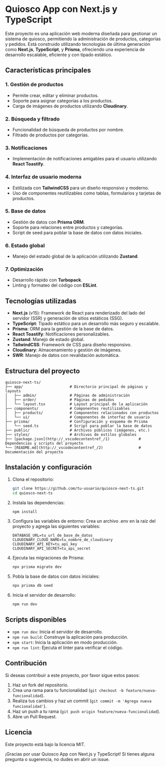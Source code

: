 # Quiosco App con Next.js y TypeScript

Este proyecto es una aplicación web moderna diseñada para gestionar un sistema de quiosco, permitiendo la administración de productos, categorías y pedidos. Está construido utilizando tecnologías de última generación como **Next.js**, **TypeScript**, y **Prisma**, ofreciendo una experiencia de desarrollo escalable, eficiente y con tipado estático.

## Características principales

### 1. **Gestión de productos**
- Permite crear, editar y eliminar productos.
- Soporte para asignar categorías a los productos.
- Carga de imágenes de productos utilizando **Cloudinary**.

### 2. **Búsqueda y filtrado**
- Funcionalidad de búsqueda de productos por nombre.
- Filtrado de productos por categorías.

### 3. **Notificaciones**
- Implementación de notificaciones amigables para el usuario utilizando **React Toastify**.

### 4. **Interfaz de usuario moderna**
- Estilizada con **TailwindCSS** para un diseño responsivo y moderno.
- Uso de componentes reutilizables como tablas, formularios y tarjetas de productos.

### 5. **Base de datos**
- Gestión de datos con **Prisma ORM**.
- Soporte para relaciones entre productos y categorías.
- Script de seed para poblar la base de datos con datos iniciales.

### 6. **Estado global**
- Manejo del estado global de la aplicación utilizando **Zustand**.

### 7. **Optimización**
- Desarrollo rápido con **Turbopack**.
- Linting y formateo del código con **ESLint**.

## Tecnologías utilizadas

- **Next.js** (v15): Framework de React para renderizado del lado del servidor (SSR) y generación de sitios estáticos (SSG).
- **TypeScript**: Tipado estático para un desarrollo más seguro y escalable.
- **Prisma**: ORM para la gestión de la base de datos.
- **React Toastify**: Notificaciones personalizables.
- **Zustand**: Manejo de estado global.
- **TailwindCSS**: Framework de CSS para diseño responsivo.
- **Cloudinary**: Almacenamiento y gestión de imágenes.
- **SWR**: Manejo de datos con revalidación automática.

## Estructura del proyecto

```plaintext
quiosco-next-ts/
├── app/                     # Directorio principal de páginas y layouts
│   ├── admin/               # Páginas de administración
│   ├── order/               # Páginas de pedidos
│   └── layout.tsx           # Layout principal de la aplicación
├── components/              # Componentes reutilizables
│   ├── products/            # Componentes relacionados con productos
│   └── ui/                  # Componentes de interfaz de usuario
├── prisma/                  # Configuración y esquema de Prisma
│   └── seed.ts              # Script para poblar la base de datos
├── public/                  # Archivos públicos (imágenes, etc.)
├── styles/                  # Archivos de estilos globales
├── [package.json](http://_vscodecontentref_/1)             # Dependencias y scripts del proyecto
└── [README.md](http://_vscodecontentref_/2)                # Documentación del proyecto
```

## Instalación y configuración

1. Clona el repositorio:
   ```bash
   git clone https://github.com/tu-usuario/quiosco-next-ts.git
   cd quiosco-next-ts
   ```

2. Instala las dependencias:
   ```bash
   npm install
   ```

3. Configura las variables de entorno: Crea un archivo .env en la raíz del proyecto y agrega las siguientes variables:
   ```
   DATABASE_URL=tu_url_de_base_de_datos
   CLOUDINARY_CLOUD_NAME=tu_nombre_de_cloudinary
   CLOUDINARY_API_KEY=tu_api_key
   CLOUDINARY_API_SECRET=tu_api_secret
   ```

4. Ejecuta las migraciones de Prisma:
   ```bash
   npx prisma migrate dev
   ```

5. Pobla la base de datos con datos iniciales:
    ```bash
    npx prisma db seed
    ```

6. Inicia el servidor de desarrollo:
    ```bash
    npm run dev
    ```

## Scripts disponibles

- `npm run dev`: Inicia el servidor de desarrollo.
- `npm run build`: Construye la aplicación para producción.
- `npm start`: Inicia la aplicación en modo producción.
- `npm run lint`: Ejecuta el linter para verificar el código.

## Contribución

Si deseas contribuir a este proyecto, por favor sigue estos pasos:

1. Haz un fork del repositorio.
2. Crea una rama para tu funcionalidad (`git checkout -b feature/nueva-funcionalidad`).
3. Realiza tus cambios y haz un commit (`git commit -m 'Agrega nueva funcionalidad'`).
4. Haz un push a tu rama (`git push origin feature/nueva-funcionalidad`).
5. Abre un Pull Request.

## Licencia

Este proyecto está bajo la licencia MIT.

¡Gracias por usar Quiosco App con Next.js y TypeScript! Si tienes alguna pregunta o sugerencia, no dudes en abrir un issue.